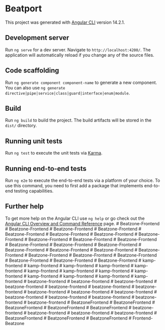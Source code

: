 # Beatport

This project was generated with [Angular CLI](https://github.com/angular/angular-cli) version 14.2.1.

## Development server

Run `ng serve` for a dev server. Navigate to `http://localhost:4200/`. The application will automatically reload if you change any of the source files.

## Code scaffolding

Run `ng generate component component-name` to generate a new component. You can also use `ng generate directive|pipe|service|class|guard|interface|enum|module`.

## Build

Run `ng build` to build the project. The build artifacts will be stored in the `dist/` directory.

## Running unit tests

Run `ng test` to execute the unit tests via [Karma](https://karma-runner.github.io).

## Running end-to-end tests

Run `ng e2e` to execute the end-to-end tests via a platform of your choice. To use this command, you need to first add a package that implements end-to-end testing capabilities.

## Further help

To get more help on the Angular CLI use `ng help` or go check out the [Angular CLI Overview and Command Reference](https://angular.io/cli) page.
#   B e a t z o n e - F r o n t e n d  
 #   B e a t z o n e - F r o n t e n d  
 #   B e a t z o n e - F r o n t e n d  
 #   B e a t z o n e - F r o n t e n d  
 #   B e a t z o n e - F r o n t e n d  
 #   B e a t z o n e - F r o n t e n d  
 #   B e a t z o n e - F r o n t e n d  
 #   B e a t z o n e - F r o n t e n d  
 #   B e a t z o n e - F r o n t e n d  
 #   B e a t z o n e - F r o n t e n d  
 #   B e a t z o n e - F r o n t e n d  
 #   B e a t z o n e - F r o n t e n d  
 #   B e a t z o n e - F r o n t e n d  
 #   B e a t z o n e - F r o n t e n d  
 #   B e a t z o n e - F r o n t e n d  
 #   B e a t z o n e - F r o n t e n d  
 #   B e a t z o n e - F r o n t e n d  
 #   B e a t z o n e - F r o n t e n d  
 #   B e a t z o n e - F r o n t e n d  
 #   B e a t z o n e - F r o n t e n d  
 #   B e a t z o n e - F r o n t e n d  
 #   B e a t z o n e - F r o n t e n d  
 #   B e a t z o n e - F r o n t e n d  
 #   B e a t z o n e - F r o n t e n d  
 #   k a m p - f r o n t e n d  
 #   k a m p - f r o n t e n d  
 #   k a m p - f r o n t e n d  
 #   k a m p - f r o n t e n d  
 #   k a m p - f r o n t e n d  
 #   k a m p - f r o n t e n d  
 #   k a m p - f r o n t e n d  
 #   k a m p - f r o n t e n d  
 #   k a m p - f r o n t e n d  
 #   k a m p - f r o n t e n d  
 #   k a m p - f r o n t e n d  
 #   k a m p - f r o n t e n d  
 #   k a m p - f r o n t e n d  
 #   b e a t z o n e - f r o n t e n d  
 #   b e a t z o n e - f r o n t e n d  
 #   b e a t z o n e - f r o n t e n d  
 #   b e a t z o n e - f r o n t e n d  
 #   b e a t z o n e - f r o n t e n d  
 #   b e a t z o n e - f r o n t e n d  
 #   b e a t z o n e - f r o n t e n d  
 #   b e a t z o n e - f r o n t e n d  
 #   b e a t z o n e - f r o n t e n d  
 #   b e a t z o n e - f r o n t e n d  
 #   b e a t z o n e - f r o n t e n d  
 #   b e a t z o n e - f r o n t e n d  
 #   b e a t z o n e - f r o n t e n d  
 #   b e a t z o n e - f r o n t e n d  
 #   b e a t z o n e - f r o n t e n d  
 #   B e a t z o n e F r o n t e n d  
 #   B e a t z o n e F r o n t e n d  
 #   B e a t z o n e F r o n t e n d  
 #   B e a t z o n e F r o n t e n d  
 #   B e a t z o n e F r o n t e n d  
 #   b e a t z o n e - f r o n t e n d  
 #   b e a t z o n e - f r o n t e n d  
 #   b e a t z o n e - f r o n t e n d  
 #   b e a t z o n e - f r o n t e n d  
 #   B e a t z o n e F r o n t e n d  
 #   B e a t z o n e F r o n t e n d  
 #   B e a t z o n e F r o n t e n d  
 #   F r o n t e n d - B e a t z o n e  
 
